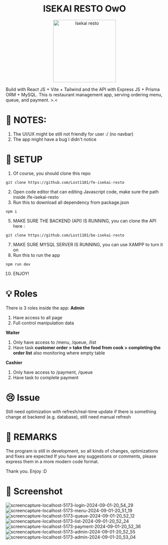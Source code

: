 <h1 align="center">ISEKAI RESTO OwO</h1>

<p align="center">
  <img src="https://github.com/user-attachments/assets/8cf0f3a0-a2de-4b25-ab3b-780615e331ec" alt="Isekai resto" width="200"/>
</p>

Build with React JS + Vite + Tailwind and the API with Express JS + Prisma ORM + MySQL. This is restaurant management app, serving ordering menu, queue, and payment. >.&lt;

# 📝 NOTES:

1. The UI/UX might be still not friendly for user :/ (no navbar)
2. The app might have a bug I didn't notice

# 🔌 SETUP
1. Of course, you should clone this repo
```
git clone https://github.com/Lost1101/fe-isekai-resto
```
2. Open code editor that can editing Javascript code, make sure the path inside /fe-isekai-resto
3. Run this to download all dependency from package.json
```
npm i
```  
5. MAKE SURE THE BACKEND (API) IS RUNNING, you can clone the API here :
```
git clone https://github.com/Lost1101/be-isekai-resto
``` 
7. MAKE SURE MYSQL SERVER IS RUNNING, you can use XAMPP to turn it on
8. Run this to run the app
```
npm run dev
```
10. ENJOY!

# 💡 Roles

There is 3 roles inside the app:
**Admin**
1. Have access to all page
2. Full control manipulation data

**Waiter**
1. Only have access to /menu, /queue, /list
2. Have task **customer order > take the food from cook > completing the order list** also monitoring where empty table

**Cashier**
1. Only have access to /payment, /queue
2. Have task to complete payment

# 😢 Issue
Still need optimization with refresh/real-time update if there is something change at backend (e.g. database), still need manual refresh

# 🔭 REMARKS
The program is still in development, so all kinds of changes, optimizations and fixes are expected
If you have any suggestions or comments, please express them in a more modern code format.

Thank you. Enjoy :D

# 📸 Screenshot
![screencapture-localhost-5173-login-2024-09-01-20_54_29](https://github.com/user-attachments/assets/0d300c5e-980b-42d3-84dc-0427883dfa33)
![screencapture-localhost-5173-menu-2024-09-01-20_51_19](https://github.com/user-attachments/assets/a17731d2-57ea-471c-956d-f998122f5b50)
![screencapture-localhost-5173-queue-2024-09-01-20_52_12](https://github.com/user-attachments/assets/05d3ec75-5f35-4da7-9b48-5b5651bde194)
![screencapture-localhost-5173-list-2024-09-01-20_52_24](https://github.com/user-attachments/assets/3d21cb09-9df6-42d7-a09c-a17135ee3c38)
![screencapture-localhost-5173-payment-2024-09-01-20_52_36](https://github.com/user-attachments/assets/871304fe-4648-4798-9fca-725a283cb251)
![screencapture-localhost-5173-admin-2024-09-01-20_52_55](https://github.com/user-attachments/assets/b31b6b81-e359-4b24-92fc-438c7f4b8c40)
![screencapture-localhost-5173-admin-2024-09-01-20_53_04](https://github.com/user-attachments/assets/e529efc7-8cb5-4d82-8e72-295693106c26)


